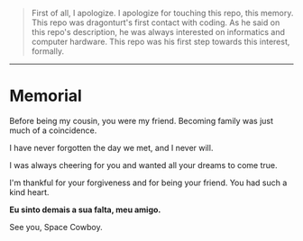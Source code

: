 > First of all, I apologize. I apologize for touching this repo, this memory.
> This repo was dragonturt's first contact with coding. 
> As he said on this repo's description, he was always interested on informatics and computer hardware.
> This repo was his first step towards this interest, formally.

---

# Memorial

Before being my cousin, you were my friend. Becoming family was just much of a coincidence. 

I have never forgotten the day we met, and I never will.

I was always cheering for you and wanted all your dreams to come true.

I'm thankful for your forgiveness and for being your friend. You had such a kind heart.

**Eu sinto demais a sua falta, meu amigo.**

See you, Space Cowboy.

<!-- Remember of your mortality. Memento Mori -->
